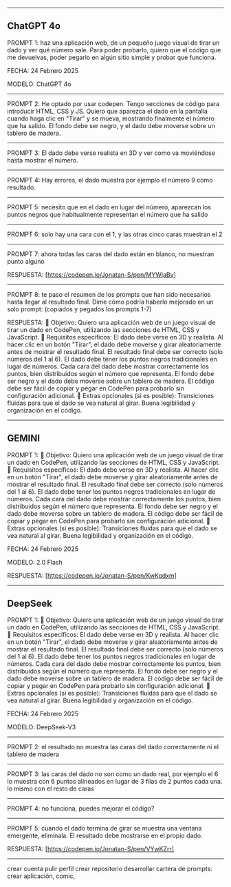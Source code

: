 ----------------------------------------------------------------
ChatGPT 4o
----------------------------------------------------------------

PROMPT 1:
haz una aplicación web, de un pequeño juego visual de tirar un dado y ver qué número sale. Para poder probarlo, quiero que el código que me devuelvas, poder pegarlo en algún sitio simple y probar que funciona.

FECHA:
24 Febrero 2025

MODELO:
ChatGPT 4o

----------------------------------------------------------------
PROMPT 2:
He optado por usar codepen. Tengo secciones de código para introducir HTML, CSS y JS. Quiero que aparezca el dado en la pantalla cuando haga clic en "Tirar" y se mueva, mostrando finalmente el número que ha salido. El fondo debe ser negro, y el dado debe moverse sobre un tablero de madera.

----------------------------------------------------------------
PROMPT 3: 
El dado debe verse realista en 3D y ver como va moviéndose hasta mostrar el número.

----------------------------------------------------------------
PROMPT 4: 
Hay errores, el dado muestra por ejemplo el número 9 como resultado. 

----------------------------------------------------------------
PROMPT 5: 
necesito que en el dado en lugar del número, aparezcan los puntos negros que habitualmente representan el número que ha salido

----------------------------------------------------------------
PROMPT 6:
solo hay una cara con el 1, y las otras cinco caras muestran el 2

----------------------------------------------------------------
PROMPT 7:
ahora todas las caras del dado están en blanco, no muestran punto alguno

RESPUESTA:
[https://codepen.io/Jonatan-S/pen/MYWjaBv]

----------------------------------------------------------------
PROMPT 8:
te paso el resumen de los prompts que han sido necesarios hasta llegar al resultado final. Dime cómo podría haberlo mejorado en un solo prompt:
(copiados y pegados los prompts 1-7)

RESPUESTA:
📌 Objetivo:
    Quiero una aplicación web de un juego visual de tirar un dado en CodePen, utilizando las secciones de HTML, CSS y JavaScript.
📌 Requisitos específicos:
    El dado debe verse en 3D y realista.
    Al hacer clic en un botón "Tirar", el dado debe moverse y girar aleatoriamente antes de mostrar el resultado final.
    El resultado final debe ser correcto (solo números del 1 al 6).
    El dado debe tener los puntos negros tradicionales en lugar de números.
    Cada cara del dado debe mostrar correctamente los puntos, bien distribuidos según el número que representa.
    El fondo debe ser negro y el dado debe moverse sobre un tablero de madera.
    El código debe ser fácil de copiar y pegar en CodePen para probarlo sin configuración adicional.
📌 Extras opcionales (si es posible):
    Transiciones fluidas para que el dado se vea natural al girar.
    Buena legibilidad y organización en el código.

----------------------------------------------------------------
GEMINI
----------------------------------------------------------------

PROMPT 1:
📌 Objetivo:
    Quiero una aplicación web de un juego visual de tirar un dado en CodePen, utilizando las secciones de HTML, CSS y JavaScript.
📌 Requisitos específicos:
    El dado debe verse en 3D y realista.
    Al hacer clic en un botón "Tirar", el dado debe moverse y girar aleatoriamente antes de mostrar el resultado final.
    El resultado final debe ser correcto (solo números del 1 al 6).
    El dado debe tener los puntos negros tradicionales en lugar de números.
    Cada cara del dado debe mostrar correctamente los puntos, bien distribuidos según el número que representa.
    El fondo debe ser negro y el dado debe moverse sobre un tablero de madera.
    El código debe ser fácil de copiar y pegar en CodePen para probarlo sin configuración adicional.
📌 Extras opcionales (si es posible):
    Transiciones fluidas para que el dado se vea natural al girar.
    Buena legibilidad y organización en el código. 

FECHA:
24 Febrero 2025

MODELO:
2.0 Flash

RESPUESTA:
[https://codepen.io/Jonatan-S/pen/KwKgdxm]


----------------------------------------------------------------
DeepSeek
----------------------------------------------------------------

PROMPT 1:
📌 Objetivo:
    Quiero una aplicación web de un juego visual de tirar un dado en CodePen, utilizando las secciones de HTML, CSS y JavaScript.
📌 Requisitos específicos:
    El dado debe verse en 3D y realista.
    Al hacer clic en un botón "Tirar", el dado debe moverse y girar aleatoriamente antes de mostrar el resultado final.
    El resultado final debe ser correcto (solo números del 1 al 6).
    El dado debe tener los puntos negros tradicionales en lugar de números.
    Cada cara del dado debe mostrar correctamente los puntos, bien distribuidos según el número que representa.
    El fondo debe ser negro y el dado debe moverse sobre un tablero de madera.
    El código debe ser fácil de copiar y pegar en CodePen para probarlo sin configuración adicional.
📌 Extras opcionales (si es posible):
    Transiciones fluidas para que el dado se vea natural al girar.
    Buena legibilidad y organización en el código.

FECHA:
24 Febrero 2025

MODELO:
DeepSeek-V3

----------------------------------------------------------------
PROMPT 2:
el resultado no muestra las caras del dado correctamente ni el tablero de madera

----------------------------------------------------------------
PROMPT 3:
las caras del dado no son como un dado real, por ejemplo el 6 lo muestra con 6 puntos alineados en lugar de 3 filas de 2 puntos cada una. lo mismo con el resto de caras

----------------------------------------------------------------
PROMPT 4:
no funciona, puedes mejorar el código?

----------------------------------------------------------------
PROMPT 5:
cuando el dado termina de girar se muestra una ventana emergente, elimínala. El resultado debe mostrarse en el propio dado.

RESPUESTA:
[https://codepen.io/Jonatan-S/pen/VYwKZrr]

----------------------------------------------------------------














crear cuenta
pulir perfil
crear repositorio
desarrollar cartera de prompts: crear aplicación, comic, 
